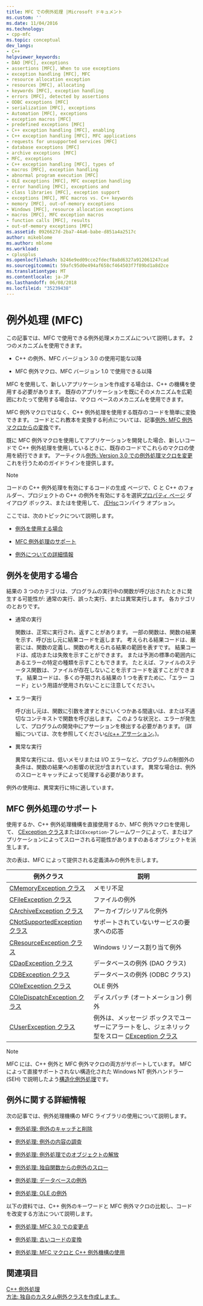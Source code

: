 ```yaml
---
title: MFC での例外処理 |Microsoft ドキュメント
ms.custom: ''
ms.date: 11/04/2016
ms.technology:
- cpp-mfc
ms.topic: conceptual
dev_langs:
- C++
helpviewer_keywords:
- DAO [MFC], exceptions
- assertions [MFC], When to use exceptions
- exception handling [MFC], MFC
- resource allocation exception
- resources [MFC], allocating
- keywords [MFC], exception handling
- errors [MFC], detected by assertions
- ODBC exceptions [MFC]
- serialization [MFC], exceptions
- Automation [MFC], exceptions
- exception macros [MFC]
- predefined exceptions [MFC]
- C++ exception handling [MFC], enabling
- C++ exception handling [MFC], MFC applications
- requests for unsupported services [MFC]
- database exceptions [MFC]
- archive exceptions [MFC]
- MFC, exceptions
- C++ exception handling [MFC], types of
- macros [MFC], exception handling
- abnormal program execution [MFC]
- OLE exceptions [MFC], MFC exception handling
- error handling [MFC], exceptions and
- class libraries [MFC], exception support
- exceptions [MFC], MFC macros vs. C++ keywords
- memory [MFC], out-of-memory exceptions
- Windows [MFC], resource allocation exceptions
- macros [MFC], MFC exception macros
- function calls [MFC], results
- out-of-memory exceptions [MFC]
ms.assetid: 0926627d-2ba7-44a6-babe-d851a4a2517c
author: mikeblome
ms.author: mblome
ms.workload:
- cplusplus
ms.openlocfilehash: b246e9ed09cce2fdecf8a8d6327a912061247cad
ms.sourcegitcommit: 59afc95d0e494af658cf464503f7f89bd1a8d2ce
ms.translationtype: MT
ms.contentlocale: ja-JP
ms.lasthandoff: 06/08/2018
ms.locfileid: "35239438"
---
```

# <a name="exception-handling-in-mfc"></a>例外処理 (MFC)
この記事では、MFC で使用できる例外処理メカニズムについて説明します。 2 つのメカニズムを使用できます。  
  
-   C++ の例外、MFC バージョン 3.0 の使用可能な以降  
  
-   MFC 例外マクロ、MFC バージョン 1.0 で使用できる以降  
  
 MFC を使用して、新しいアプリケーションを作成する場合は、C++ の機構を使用する必要があります。 既存のアプリケーションを既にそのメカニズムを広範囲にわたって使用する場合は、マクロ ベースのメカニズムを使用できます。  
  
 MFC 例外マクロではなく、C++ 例外処理を使用する既存のコードを簡単に変換できます。 コードとこれ教本を変換する利点については、記事[例外: MFC 例外マクロからの変換](../mfc/exceptions-converting-from-mfc-exception-macros.md)です。  
  
 既に MFC 例外マクロを使用してアプリケーションを開発した場合、新しいコードで C++ 例外処理を使用しているときに、既存のコードでこれらのマクロの使用を続行できます。 アーティクル[例外: Version 3.0 での例外処理マクロを変更](../mfc/exceptions-changes-to-exception-macros-in-version-3-0.md)これを行うためのガイドラインを提供します。  
  
> [!NOTE]
>  コードの C++ 例外処理を有効にするコードの生成 ページで、C と C++ のフォルダー、プロジェクトの C++ の例外を有効にするを選択[プロパティ ページ](../ide/property-pages-visual-cpp.md) ダイアログ ボックス、またはを使用して、 [/EHsc](../build/reference/eh-exception-handling-model.md)コンパイラ オプション。  
  
 ここでは、次のトピックについて説明します。  
  
-   [例外を使用する場合](#_core_when_to_use_exceptions)  
  
-   [MFC 例外処理のサポート](#_core_mfc_exception_support)  
  
-   [例外についての詳細情報](#_core_further_reading_about_exceptions)  
  
##  <a name="_core_when_to_use_exceptions"></a> 例外を使用する場合  
 結果の 3 つのカテゴリは、プログラムの実行中の関数が呼び出されたときに発生する可能性が: 通常の実行、誤った実行、または異常実行します。 各カテゴリのとおりです。  
  
-   通常の実行  
  
     関数は、正常に実行され、返すことがあります。 一部の関数は、関数の結果を示す、呼び出し元に結果コードを返します。 考えられる結果コードは、厳密には、関数の定義し、関数の考えられる結果の範囲を表すです。 結果コードは、成功または失敗を示すことができます。 または予測の標準の範囲内にあるエラーの特定の種類を示すこともできます。 たとえば、ファイルのステータス関数は、ファイルが存在しないことを示すコードを返すことができます。 結果コードは、多くの予期される結果の 1 つを表すために、「エラー コード」という用語が使用されないことに注意してください。  
  
-   エラー実行  
  
     呼び出し元は、関数に引数を渡すときにいくつかある間違いは、または不適切なコンテキストで関数を呼び出します。 このような状況と、エラーが発生して、プログラムの開発中にアサーションを検出する必要があります。 (詳細については、次を参照してください[c/c++ アサーション](/visualstudio/debugger/c-cpp-assertions)。)。  
  
-   異常な実行  
  
     異常な実行には、低いメモリまたは I/O エラーなど、プログラムの制御外の条件は、関数の結果への影響の状況が含まれています。 異常な場合は、例外のスローとキャッチによって処理する必要があります。  
  
 例外の使用は、異常実行に特に適しています。  
  
##  <a name="_core_mfc_exception_support"></a> MFC 例外処理のサポート  
 使用するか、C++ 例外処理機構を直接使用するか、MFC 例外マクロを使用して、 [CException クラス](../mfc/reference/cexception-class.md)または`CException`-フレームワークによって、またはアプリケーションによってスローされる可能性がありますのあるオブジェクトを派生します。  
  
 次の表は、MFC によって提供される定義済みの例外を示します。  
  
|例外クラス|説明|  
|---------------------|-------------|  
|[CMemoryException クラス](../mfc/reference/cmemoryexception-class.md)|メモリ不足|  
|[CFileException クラス](../mfc/reference/cfileexception-class.md)|ファイルの例外|  
|[CArchiveException クラス](../mfc/reference/carchiveexception-class.md)|アーカイブ/シリアル化例外|  
|[CNotSupportedException クラス](../mfc/reference/cnotsupportedexception-class.md)|サポートされていないサービスの要求への応答|  
|[CResourceException クラス](../mfc/reference/cresourceexception-class.md)|Windows リソース割り当て例外|  
|[CDaoException クラス](../mfc/reference/cdaoexception-class.md)|データベースの例外 (DAO クラス)|  
|[CDBException クラス](../mfc/reference/cdbexception-class.md)|データベースの例外 (ODBC クラス)|  
|[COleException クラス](../mfc/reference/coleexception-class.md)|OLE 例外|  
|[COleDispatchException クラス](../mfc/reference/coledispatchexception-class.md)|ディスパッチ (オートメーション) 例外|  
|[CUserException クラス](../mfc/reference/cuserexception-class.md)|例外は、メッセージ ボックスでユーザーにアラートをし、ジェネリック型をスロー [CException クラス](../mfc/reference/cexception-class.md)|  
  
> [!NOTE]
>  MFC には、C++ 例外と MFC 例外マクロの両方がサポートしています。 MFC によって直接サポートされない構造化された Windows NT 例外ハンドラー (SEH) で説明したよう[構造化例外処理](http://msdn.microsoft.com/library/windows/desktop/ms680657)です。  
  
##  <a name="_core_further_reading_about_exceptions"></a> 例外に関する詳細情報  
 次の記事では、例外処理機構の MFC ライブラリの使用について説明します。  
  
-   [例外処理: 例外のキャッチと削除](../mfc/exceptions-catching-and-deleting-exceptions.md)  
  
-   [例外処理: 例外の内容の調査](../mfc/exceptions-examining-exception-contents.md)  
  
-   [例外処理: 例外処理でのオブジェクトの解放](../mfc/exceptions-freeing-objects-in-exceptions.md)  
  
-   [例外処理: 独自関数からの例外のスロー](../mfc/exceptions-throwing-exceptions-from-your-own-functions.md)  
  
-   [例外処理: データベースの例外](../mfc/exceptions-database-exceptions.md)  
  
-   [例外処理: OLE の例外](../mfc/exceptions-ole-exceptions.md)  
  
 以下の資料では、C++ 例外のキーワードと MFC 例外マクロの比較し、コードを改変する方法について説明します。  
  
-   [例外処理: MFC 3.0 での変更点](../mfc/exceptions-changes-to-exception-macros-in-version-3-0.md)  
  
-   [例外処理: 古いコードの変換](../mfc/exceptions-converting-from-mfc-exception-macros.md)  
  
-   [例外処理: MFC マクロと C++ 例外機構の使用](../mfc/exceptions-using-mfc-macros-and-cpp-exceptions.md)  
  
## <a name="see-also"></a>関連項目  
 [C++ 例外処理](../cpp/cpp-exception-handling.md)   
 [方法: 独自のカスタム例外クラスを作成します。](http://go.microsoft.com/fwlink/p/?linkid=128045)

